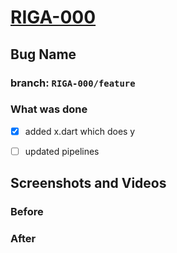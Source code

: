 # [RIGA-000](https://daubltd.atlassian.net/browse/RIGA-000)

## Bug Name

### branch: ```RIGA-000/feature```

### What was done

* [X] added x.dart which does y

* [ ] updated pipelines

## Screenshots and Videos

### Before

### After
